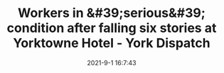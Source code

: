 ---
"title": "Workers in &amp;#39;serious&amp;#39; condition after falling six stories at Yorktowne Hotel - York Dispatch"
"date": "2021-9-1 16:7:43"
"feed_name": "GOOGLENEWSCONSTRUCTION"
"feed_website": "https://news.google.com/search?q=construction%2Bincident&hl=en-US&gl=US&ceid=US:en"
"feed_rss": "https://news.google.com/rss/search?q=construction%2Bincident&hl=en-US&gl=US&ceid=US:en"
"link": "https://www.yorkdispatch.com/story/news/local/2021/09/01/workers-serious-condition-after-falling-six-stories-yorktowne-hotel/5681318001/"
"file": "_posts/2021-1-1-de1abcdc109757e626ee52961d7d0b57d6b2fd82.md"
"accident": "1"
"drilling": "0"
"dead": "0"
"injured": "0"
---
